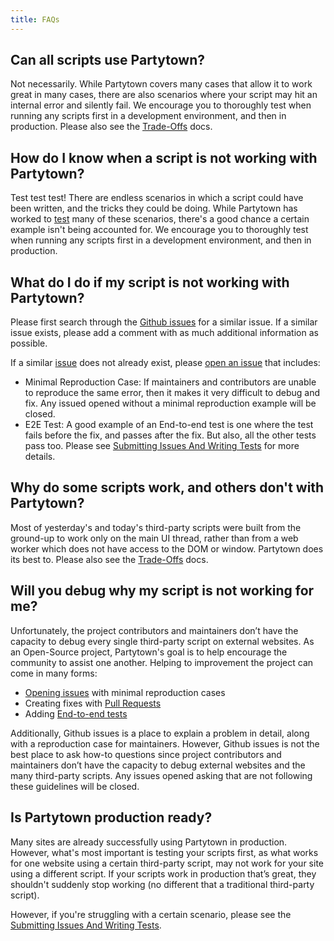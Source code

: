 ```yaml
---
title: FAQs
---
```


## Can all scripts use Partytown?

Not necessarily. While Partytown covers many cases that allow it to work great in many cases, there are also scenarios where your script may hit an internal error and silently fail. We encourage you to thoroughly test when running any scripts first in a development environment, and then in production. Please also see the [Trade-Offs](/trade-offs) docs.

## How do I know when a script is not working with Partytown?

Test test test! There are endless scenarios in which a script could have been written, and the tricks they could be doing. While Partytown has worked to [test](/tests/) many of these scenarios, there's a good chance a certain example isn't being accounted for. We encourage you to thoroughly test when running any scripts first in a development environment, and then in production.

## What do I do if my script is not working with Partytown?

Please first search through the [Github issues](https://github.com/BuilderIO/partytown/issues) for a similar issue. If a similar issue exists, please add a comment with as much additional information as possible.

If a similar [issue](https://github.com/BuilderIO/partytown/issues) does not already exist, please [open an issue](https://github.com/BuilderIO/partytown/issues/new/choose) that includes:

- Minimal Reproduction Case: If maintainers and contributors are unable to reproduce the same error, then it makes it very difficult to debug and fix. Any issued opened without a minimal reproduction example will be closed.
- E2E Test: A good example of an End-to-end test is one where the test fails before the fix, and passes after the fix. But also, all the other tests pass too. Please see [Submitting Issues And Writing Tests](https://github.com/BuilderIO/partytown/blob/main/DEVELOPER.md#submitting-issues-and-writing-tests) for more details.

## Why do some scripts work, and others don't with Partytown?

Most of yesterday's and today's third-party scripts were built from the ground-up to work only on the main UI thread, rather than from a web worker which does not have access to the DOM or window. Partytown does its best to. Please also see the [Trade-Offs](/trade-offs) docs.

## Will you debug why my script is not working for me?

Unfortunately, the project contributors and maintainers don’t have the capacity to debug every single third-party script on external websites. As an Open-Source project, Partytown's goal is to help encourage the community to assist one another. Helping to improvement the project can come in many forms:

- [Opening issues](https://github.com/BuilderIO/partytown/blob/main/DEVELOPER.md#submitting-issues-and-writing-tests) with minimal reproduction cases
- Creating fixes with [Pull Requests](https://github.com/BuilderIO/partytown/blob/main/DEVELOPER.md#submitting-issues-and-writing-tests)
- Adding [End-to-end tests](/tests/)

Additionally, Github issues is a place to explain a problem in detail, along with a reproduction case for maintainers. However, Github issues is not the best place to ask how-to questions since project contributors and maintainers don’t have the capacity to debug external websites and the many third-party scripts. Any issues opened asking that are not following these guidelines will be closed.

## Is Partytown production ready?

Many sites are already successfully using Partytown in production. However, what's most important is testing your scripts first, as what works for one website using a certain third-party script, may not work for your site using a different script. If your scripts work in production that’s great, they shouldn't suddenly stop working (no different that a traditional third-party script).

However, if you're struggling with a certain scenario, please see the [Submitting Issues And Writing Tests](https://github.com/BuilderIO/partytown/blob/main/DEVELOPER.md#submitting-issues-and-writing-tests).
